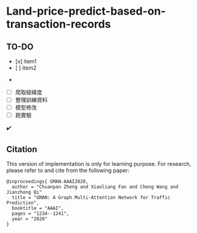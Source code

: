 # Land-price-predict-based-on-transaction-records

## TO-DO
<ul>
  <li>[x] item1</li>
  <li>[ ] item2</li>
</ul>

- 
- [ ] 爬取經緯度
- [ ] 整理訓練資料
- [ ] 模型修改
- [ ] 跑實驗

:heavy_check_mark: 

## Citation

This version of implementation is only for learning purpose. For research, please refer to  and  cite from the following paper:
```
@inproceedings{ GMAN-AAAI2020,
  author = "Chuanpan Zheng and Xiaoliang Fan and Cheng Wang and Jianzhong Qi"
  title = "GMAN: A Graph Multi-Attention Network for Traffic Prediction",
  booktitle = "AAAI",
  pages = "1234--1241",
  year = "2020"
}
```
